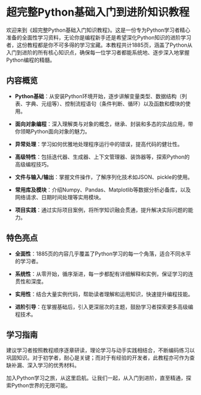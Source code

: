 # 超完整Python基础入门到进阶知识教程

欢迎来到《超完整Python基础入门知识教程》。这是一份专为Python学习者精心准备的全面性学习资料，无论你是编程新手还是希望深化Python知识的进阶学习者，这份教程都是你不可多得的学习宝藏。本教程共计1885页，涵盖了Python从入门到进阶的所有核心知识点，确保每一位学习者都能系统地、逐步深入地掌握Python编程的精髓。

## 内容概览

- **Python基础**：从安装Python环境开始，逐步讲解变量类型、数据结构（列表、字典、元组等）、控制流程语句（条件判断、循环）以及函数和模块的使用。
  
- **面向对象编程**：深入理解类与对象的概念，继承、封装和多态的实战应用，带你领略Python面向对象的魅力。
  
- **异常处理**：学习如何优雅地处理程序运行中的错误，提高代码的健壮性。
  
- **高级特性**：包括迭代器、生成器、上下文管理器、装饰器等，探索Python的高级编程技巧。
  
- **文件与输入/输出**：掌握文件操作，了解序列化技术如JSON、pickle的使用。
  
- **常用库及模块**：介绍Numpy、Pandas、Matplotlib等数据分析必备库，以及网络请求、日期时间处理等实用模块。
  
- **项目实践**：通过实际项目案例，将所学知识融会贯通，提升解决实际问题的能力。

## 特色亮点

- **全面性**：1885页的内容几乎覆盖了Python学习的每一个角落，适合不同水平的学习者。
  
- **系统性**：从零开始，循序渐进，每一步都配有详细解释和实例，保证学习的连贯性和深度。
  
- **实用性**：结合大量实例代码，帮助读者理解和运用知识，快速提升编程技能。
  
- **进阶引导**：在掌握基础后，引入更深层次的主题，鼓励学习者探索更多高级编程技术。

## 学习指南

建议学习者按照教程顺序逐章研读，理论学习与动手实践相结合，不断编码练习以巩固知识。对于初学者，耐心是关键；而对于有经验的开发者，此教程亦可作为查缺补漏、深入学习的优秀材料。

加入Python学习之旅，从这里启航。让我们一起，从入门到进阶，直至精通，探索Python世界的无限可能。
